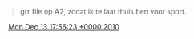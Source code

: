> grr file op A2, zodat ik te laat thuis ben voor sport\.

<img src="../../media/tweet.ico" width="12" /> [Mon Dec 13 17:56:23 +0000 2010](https://twitter.com/DromerDenker/status/14378110015246337)